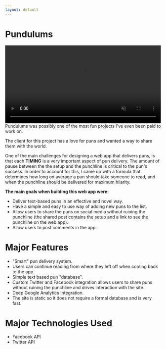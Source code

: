 ```yaml
---
layout: default
---
```

<div class="home">
    <h1 class="page-title">Pundulums</h1>
    <video width="100%" height="auto" muted autoplay loop controls>
            <source src="{{ "/assets/vid/port/pun.mp4" | prepend: site.baseurl }}" type="video/mp4">
        Your browser does not support the video tag.
    </video>
</div>
Pundulums was possibly one of the most fun projects I've even been paid to work on. 

The client for this project has a love for puns and wanted a way to share them with the world. 

One of the main challenges for designing a web app that delivers puns, is that each **TIMING** is a very important aspect of pun delivery. The amount of pause between the the setup and the punchline is critical to the pun's success. In order to account for this, I came up with a formula that determines how long on average a pun should take someone to read, and when the punchline should be delivered for maximum hilarity. 

**The main goals when building this web app were:**
* Deliver text-based puns in an effective and novel way.
* Have a simple and easy to use way of adding new puns to the list.
* Allow users to share the puns on social media without ruining the punchline (the shared post contains the setup and a link to see the punchline on the web app).
* Allow users to post comments in the app.

# Major Features
* "Smart" pun delivery system.
* Users can continue reading from where they left off when coming back to the app.
* Simple text based pun "database".
* Custom Twitter and Facebook integration allows users to share puns without ruining the punchline and drives interaction with the site. 
* Deep Google Analytics Integration. 
* The site is static so it does not require a formal database and is very fast. 

# Major Technologies Used
* Facebook API
* Twitter API
